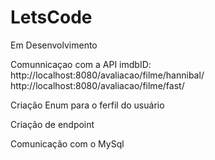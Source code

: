 # LetsCode

Em Desenvolvimento

Comunnicaçao com a API imdbID:
http://localhost:8080/avaliacao/filme/hannibal/
http://localhost:8080/avaliacao/filme/fast/

Criação Enum para o ferfil do usuário

Criação de endpoint

Comunicação com o MySql
